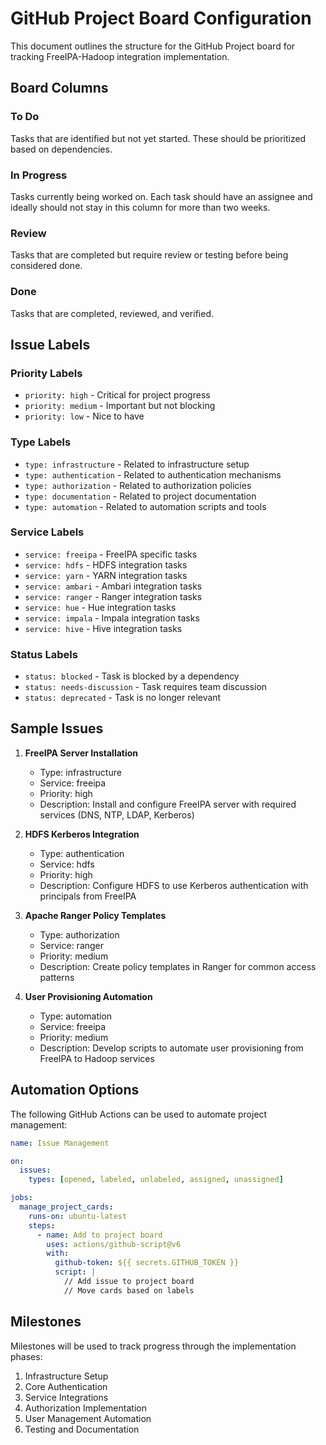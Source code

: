 # GitHub Project Board Configuration

This document outlines the structure for the GitHub Project board for tracking FreeIPA-Hadoop integration implementation.

## Board Columns

### To Do
Tasks that are identified but not yet started. These should be prioritized based on dependencies.

### In Progress
Tasks currently being worked on. Each task should have an assignee and ideally should not stay in this column for more than two weeks.

### Review
Tasks that are completed but require review or testing before being considered done.

### Done
Tasks that are completed, reviewed, and verified.

## Issue Labels

### Priority Labels
- `priority: high` - Critical for project progress
- `priority: medium` - Important but not blocking
- `priority: low` - Nice to have

### Type Labels
- `type: infrastructure` - Related to infrastructure setup
- `type: authentication` - Related to authentication mechanisms
- `type: authorization` - Related to authorization policies
- `type: documentation` - Related to project documentation
- `type: automation` - Related to automation scripts and tools

### Service Labels
- `service: freeipa` - FreeIPA specific tasks
- `service: hdfs` - HDFS integration tasks
- `service: yarn` - YARN integration tasks
- `service: ambari` - Ambari integration tasks
- `service: ranger` - Ranger integration tasks
- `service: hue` - Hue integration tasks
- `service: impala` - Impala integration tasks
- `service: hive` - Hive integration tasks

### Status Labels
- `status: blocked` - Task is blocked by a dependency
- `status: needs-discussion` - Task requires team discussion
- `status: deprecated` - Task is no longer relevant

## Sample Issues

1. **FreeIPA Server Installation**
   - Type: infrastructure
   - Service: freeipa
   - Priority: high
   - Description: Install and configure FreeIPA server with required services (DNS, NTP, LDAP, Kerberos)

2. **HDFS Kerberos Integration**
   - Type: authentication
   - Service: hdfs
   - Priority: high
   - Description: Configure HDFS to use Kerberos authentication with principals from FreeIPA

3. **Apache Ranger Policy Templates**
   - Type: authorization
   - Service: ranger
   - Priority: medium
   - Description: Create policy templates in Ranger for common access patterns

4. **User Provisioning Automation**
   - Type: automation
   - Service: freeipa
   - Priority: medium
   - Description: Develop scripts to automate user provisioning from FreeIPA to Hadoop services

## Automation Options

The following GitHub Actions can be used to automate project management:

```yaml
name: Issue Management

on:
  issues:
    types: [opened, labeled, unlabeled, assigned, unassigned]

jobs:
  manage_project_cards:
    runs-on: ubuntu-latest
    steps:
      - name: Add to project board
        uses: actions/github-script@v6
        with:
          github-token: ${{ secrets.GITHUB_TOKEN }}
          script: |
            // Add issue to project board
            // Move cards based on labels
```

## Milestones

Milestones will be used to track progress through the implementation phases:

1. Infrastructure Setup
2. Core Authentication
3. Service Integrations
4. Authorization Implementation
5. User Management Automation
6. Testing and Documentation 